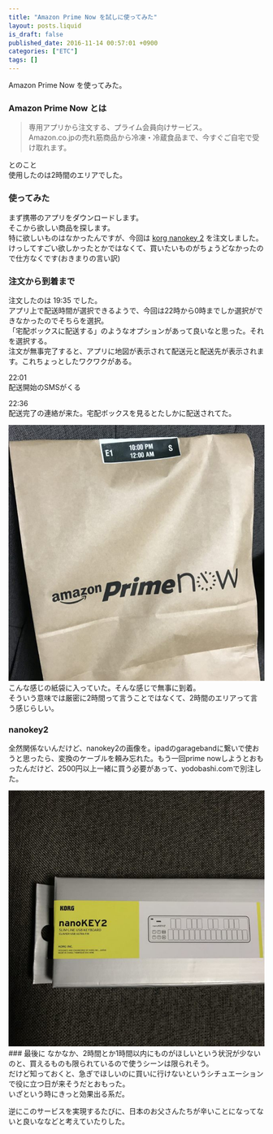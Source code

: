 ```yaml
---
title: "Amazon Prime Now を試しに使ってみた"
layout: posts.liquid
is_draft: false
published_date: 2016-11-14 00:57:01 +0900
categories: ["ETC"]
tags: []
---
```


Amazon Prime Now を使ってみた。

### Amazon Prime Now&nbsp;とは
> 専用アプリから注文する、プライム会員向けサービス。  
> Amazon.co.jpの売れ筋商品から冷凍・冷蔵食品まで、今すぐご自宅で受け取れます。

とのこと  
使用したのは2時間のエリアでした。

### 使ってみた
まず携帯のアプリをダウンロードします。  
そこから欲しい商品を探します。  
特に欲しいものはなかったんですが、今回は [korg nanokey 2](http://www.korg.co.jp/Product/Controller/nano2/nanoKEY.html) を注文しました。  
けっしてすごい欲しかったとかではなくて、買いたいものがちょうどなかったので仕方なくです(おきまりの言い訳)

### 注文から到着まで
注文したのは 19:35 でした。  
アプリ上で配送時間が選択できるようで、今回は22時から0時までしか選択ができなかったのでそちらを選択。  
「宅配ボックスに配送する」のようなオプションがあって良いなと思った。それを選択する。  
注文が無事完了すると、アプリに地図が表示されて配送元と配送先が表示されます。これちょっとしたワクワクがある。

22:01  
配送開始のSMSがくる

22:36  
配送完了の連絡が来た。宅配ボックスを見るとたしかに配送されてた。

 <img class="in_article" src="/public/images/2017/09/b101a-09leo8irewj3px5vb.jpg">こんな感じの紙袋に入っていた。そんな感じで無事に到着。  
そういう意味では厳密に2時間って言うことではなくて、2時間のエリアって言う感じらしい。

### nanokey2
全然関係ないんだけど、nanokey2の画像を。ipadのgaragebandに繋いで使おうと思ったら、変換のケーブルを頼み忘れた。もう一回prime nowしようとおもったんだけど、2500円以上一緒に買う必要があって、yodobashi.comで別注した。

 <img class="in_article" src="/public/images/2017/09/5038e-0ggw49cnfkjobhlyh.jpg">### 最後に
なかなか、2時間とか1時間以内にものがほしいという状況が少ないのと、買えるものも限られているので使うシーンは限られそう。  
だけど知っておくと、急ぎでほしいのに買いに行けないというシチュエーションで役に立つ日が来そうだとおもった。  
いざという時にきっと効果出る系だ。

逆にこのサービスを実現するたびに、日本のお父さんたちが辛いことになってないと良いななどと考えていたりした。


